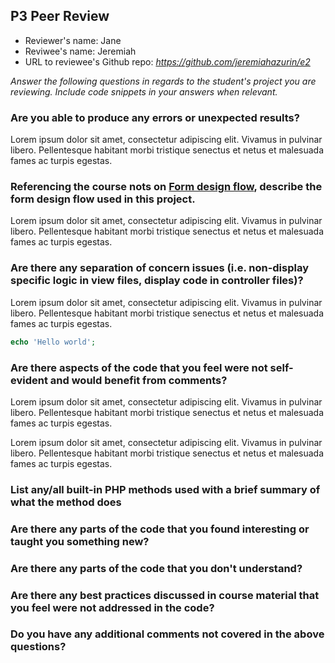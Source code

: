 ## P3 Peer Review

+ Reviewer's name: Jane 
+ Reviwee's name: Jeremiah
+ URL to reviewee's Github repo: *<https://github.com/jeremiahazurin/e2>*

*Answer the following questions in regards to the student's project you are reviewing. Include code snippets in your answers when relevant.*


### Are you able to produce any errors or unexpected results?
Lorem ipsum dolor sit amet, consectetur adipiscing elit. Vivamus in pulvinar libero. Pellentesque habitant morbi tristique senectus et netus et malesuada fames ac turpis egestas.

### Referencing the course nots on [Form design flow](https://hesweb.dev/e2/notes#/php/form-flow), describe the form design flow used in this project.
Lorem ipsum dolor sit amet, consectetur adipiscing elit. Vivamus in pulvinar libero. Pellentesque habitant morbi tristique senectus et netus et malesuada fames ac turpis egestas.



### Are there any separation of concern issues (i.e. non-display specific logic in view files, display code in controller files)? 
Lorem ipsum dolor sit amet, consectetur adipiscing elit. Vivamus in pulvinar libero. Pellentesque habitant morbi tristique senectus et netus et malesuada fames ac turpis egestas.


```php
echo 'Hello world';
```


### Are there aspects of the code that you feel were not self-evident and would benefit from comments?
Lorem ipsum dolor sit amet, consectetur adipiscing elit. Vivamus in pulvinar libero. Pellentesque habitant morbi tristique senectus et netus et malesuada fames ac turpis egestas.

Lorem ipsum dolor sit amet, consectetur adipiscing elit. Vivamus in pulvinar libero. Pellentesque habitant morbi tristique senectus et netus et malesuada fames ac turpis egestas.


### List any/all built-in PHP methods used with a brief summary of what the method does

### Are there any parts of the code that you found interesting or taught you something new?

### Are there any parts of the code that you don't understand?

### Are there any best practices discussed in course material that you feel were not addressed in the code?

### Do you have any additional comments not covered in the above questions?